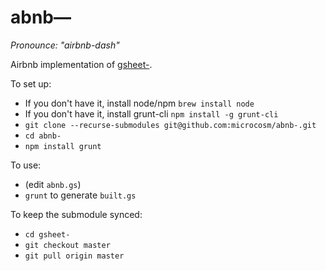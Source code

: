 abnb—
=====
_Pronounce: "airbnb-dash"_

Airbnb implementation of [gsheet-](https://github.com/microcosm/gsheet-).

To set up:
- If you don't have it, install node/npm `brew install node`
- If you don't have it, install grunt-cli `npm install -g grunt-cli`
- `git clone --recurse-submodules git@github.com:microcosm/abnb-.git`
- `cd abnb-`
- `npm install grunt`

To use:
- (edit `abnb.gs`)
- `grunt` to generate `built.gs`

To keep the submodule synced:
- `cd gsheet-`
- `git checkout master`
- `git pull origin master`
